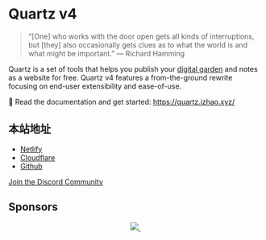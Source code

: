 # Quartz v4

> “[One] who works with the door open gets all kinds of interruptions, but [they] also occasionally gets clues as to what the world is and what might be important.” — Richard Hamming

Quartz is a set of tools that helps you publish your [digital garden](https://jzhao.xyz/posts/networked-thought) and notes as a website for free.
Quartz v4 features a from-the-ground rewrite focusing on end-user extensibility and ease-of-use.

🔗 Read the documentation and get started: https://quartz.jzhao.xyz/

## 本站地址
- [Netlify](https://enneaa.netlify.app)  
- [Cloudflare](https://enneaa.pages.dev/)
- [Github](https://enneaa.github.io/sn/)  

[Join the Discord Community](https://discord.gg/cRFFHYye7t) 

## Sponsors

<p align="center">
  <a href="https://github.com/sponsors/jackyzha0">
    <img src="https://cdn.jsdelivr.net/gh/jackyzha0/jackyzha0/sponsorkit/sponsors.svg" /> 
  </a>
</p>
